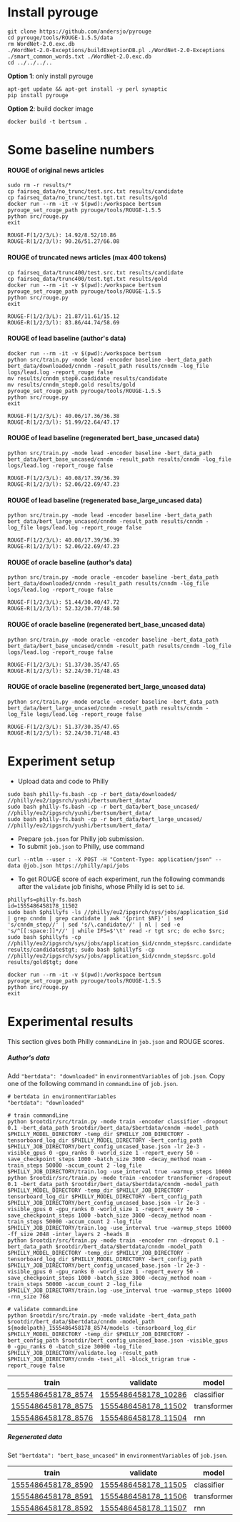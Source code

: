 # Install pyrouge
```
git clone https://github.com/andersjo/pyrouge
cd pyrouge/tools/ROUGE-1.5.5/data
rm WordNet-2.0.exc.db
./WordNet-2.0-Exceptions/buildExeptionDB.pl ./WordNet-2.0-Exceptions ./smart_common_words.txt ./WordNet-2.0.exc.db
cd ../../../..
```

**Option 1**: only install pyrouge
```
apt-get update && apt-get install -y perl synaptic
pip install pyrouge
```

**Option 2**: build docker image
```
docker build -t bertsum .
```

# Some baseline numbers

#### ROUGE of original news articles
```
sudo rm -r results/*
cp fairseq_data/no_trunc/test.src.txt results/candidate
cp fairseq_data/no_trunc/test.tgt.txt results/gold
docker run --rm -it -v $(pwd):/workspace bertsum
pyrouge_set_rouge_path pyrouge/tools/ROUGE-1.5.5
python src/rouge.py
exit
```
```
ROUGE-F(1/2/3/L): 14.92/8.52/10.86
ROUGE-R(1/2/3/l): 90.26/51.27/66.08
```


#### ROUGE of truncated news articles (max 400 tokens)
```
cp fairseq_data/trunc400/test.src.txt results/candidate
cp fairseq_data/trunc400/test.tgt.txt results/gold
docker run --rm -it -v $(pwd):/workspace bertsum
pyrouge_set_rouge_path pyrouge/tools/ROUGE-1.5.5
python src/rouge.py
exit
```
```
ROUGE-F(1/2/3/L): 21.87/11.61/15.12
ROUGE-R(1/2/3/l): 83.86/44.74/58.69
```

#### ROUGE of lead baseline (author's data)
```
docker run --rm -it -v $(pwd):/workspace bertsum
python src/train.py -mode lead -encoder baseline -bert_data_path bert_data/downloaded/cnndm -result_path results/cnndm -log_file logs/lead.log -report_rouge false
mv results/cnndm_step0.candidate results/candidate
mv results/cnndm_step0.gold results/gold
pyrouge_set_rouge_path pyrouge/tools/ROUGE-1.5.5
python src/rouge.py
exit
```
```
ROUGE-F(1/2/3/L): 40.06/17.36/36.38
ROUGE-R(1/2/3/l): 51.99/22.64/47.17
```

#### ROUGE of lead baseline (regenerated bert_base_uncased data)

```
python src/train.py -mode lead -encoder baseline -bert_data_path bert_data/bert_base_uncased/cnndm -result_path results/cnndm -log_file logs/lead.log -report_rouge false
```
```
ROUGE-F(1/2/3/L): 40.08/17.39/36.39
ROUGE-R(1/2/3/l): 52.06/22.69/47.23
```

#### ROUGE of lead baseline (regenerated base_large_uncased data)

```
python src/train.py -mode lead -encoder baseline -bert_data_path bert_data/bert_large_uncased/cnndm -result_path results/cnndm -log_file logs/lead.log -report_rouge false
```
```
ROUGE-F(1/2/3/L): 40.08/17.39/36.39
ROUGE-R(1/2/3/l): 52.06/22.69/47.23
```

#### ROUGE of oracle baseline (author's data)
```
python src/train.py -mode oracle -encoder baseline -bert_data_path bert_data/downloaded/cnndm -result_path results/cnndm -log_file logs/lead.log -report_rouge false
```
```
ROUGE-F(1/2/3/L): 51.44/30.40/47.72
ROUGE-R(1/2/3/l): 52.32/30.77/48.50
```

#### ROUGE of oracle baseline (regenerated bert_base_uncased data)
```
python src/train.py -mode oracle -encoder baseline -bert_data_path bert_data/bert_base_uncased/cnndm -result_path results/cnndm -log_file logs/lead.log -report_rouge false
```
```
ROUGE-F(1/2/3/L): 51.37/30.35/47.65
ROUGE-R(1/2/3/l): 52.24/30.71/48.43
```

#### ROUGE of oracle baseline (regenerated bert_large_uncased data)
```
python src/train.py -mode oracle -encoder baseline -bert_data_path bert_data/bert_large_uncased/cnndm -result_path results/cnndm -log_file logs/lead.log -report_rouge false
```
```
ROUGE-F(1/2/3/L): 51.37/30.35/47.65
ROUGE-R(1/2/3/l): 52.24/30.71/48.43
```

# Experiment setup

* Upload data and code to Philly
```
sudo bash philly-fs.bash -cp -r bert_data/downloaded/ //philly/eu2/ipgsrch/yushi/bertsum/bert_data/
sudo bash philly-fs.bash -cp -r bert_data/bert_base_uncased/ //philly/eu2/ipgsrch/yushi/bertsum/bert_data/
sudo bash philly-fs.bash -cp -r bert_data/bert_large_uncased/ //philly/eu2/ipgsrch/yushi/bertsum/bert_data/
```
* Prepare ```job.json``` for Philly job submission.
* To submit ```job.json``` to Philly, use command 
```
curl --ntlm --user : -X POST -H "Content-Type: application/json" --data @job.json https://philly/api/jobs
```
* To get ROUGE score of each experiment, run the following commands after the ```validate``` job finishs, whose Philly id is set to ```id```.
```
phillyfs=philly-fs.bash
id=1555486458178_11502	
sudo bash $phillyfs -ls //philly/eu2/ipgsrch/sys/jobs/application_$id | grep cnndm | grep candidate | awk '{print $NF}' | sed 's/cnndm_step//' | sed 's/\.candidate//' | nl | sed -e 's/^[[:space:]]*//' | while IFS=$'\t' read -r tgt src; do echo $src; sudo bash $phillyfs -cp //philly/eu2/ipgsrch/sys/jobs/application_$id/cnndm_step$src.candidate results/candidate$tgt; sudo bash $phillyfs -cp //philly/eu2/ipgsrch/sys/jobs/application_$id/cnndm_step$src.gold results/gold$tgt; done

docker run --rm -it -v $(pwd):/workspace bertsum
pyrouge_set_rouge_path pyrouge/tools/ROUGE-1.5.5
python src/rouge.py
exit
```


# Experimental results


This section gives both Philly ```commandLine``` in ```job.json``` and ROUGE scores.

##### Author's data

Add ```"bertdata": "downloaded"``` in ```environmentVariables``` of ```job.json```. Copy one of the following command in ```commandLine``` of ```job.json```.
```
# bertdata in environmentVariables
"bertdata": "downloaded"

# train commandLine
python $rootdir/src/train.py -mode train -encoder classifier -dropout 0.1 -bert_data_path $rootdir/bert_data/$bertdata/cnndm -model_path $PHILLY_MODEL_DIRECTORY -temp_dir $PHILLY_JOB_DIRECTORY -tensorboard_log_dir $PHILLY_MODEL_DIRECTORY -bert_config_path $PHILLY_JOB_DIRECTORY/bert_config_uncased_base.json -lr 2e-3 -visible_gpus 0 -gpu_ranks 0 -world_size 1 -report_every 50 -save_checkpoint_steps 1000 -batch_size 3000 -decay_method noam -train_steps 50000 -accum_count 2 -log_file $PHILLY_JOB_DIRECTORY/train.log -use_interval true -warmup_steps 10000
python $rootdir/src/train.py -mode train -encoder transformer -dropout 0.1 -bert_data_path $rootdir/bert_data/$bertdata/cnndm -model_path $PHILLY_MODEL_DIRECTORY -temp_dir $PHILLY_JOB_DIRECTORY -tensorboard_log_dir $PHILLY_MODEL_DIRECTORY -bert_config_path $PHILLY_JOB_DIRECTORY/bert_config_uncased_base.json -lr 2e-3 -visible_gpus 0 -gpu_ranks 0 -world_size 1 -report_every 50 -save_checkpoint_steps 1000 -batch_size 3000 -decay_method noam -train_steps 50000 -accum_count 2 -log_file $PHILLY_JOB_DIRECTORY/train.log -use_interval true -warmup_steps 10000 -ff_size 2048 -inter_layers 2 -heads 8
python $rootdir/src/train.py -mode train -encoder rnn -dropout 0.1 -bert_data_path $rootdir/bert_data/$bertdata/cnndm -model_path $PHILLY_MODEL_DIRECTORY -temp_dir $PHILLY_JOB_DIRECTORY -tensorboard_log_dir $PHILLY_MODEL_DIRECTORY -bert_config_path $PHILLY_JOB_DIRECTORY/bert_config_uncased_base.json -lr 2e-3 -visible_gpus 0 -gpu_ranks 0 -world_size 1 -report_every 50 -save_checkpoint_steps 1000 -batch_size 3000 -decay_method noam -train_steps 50000 -accum_count 2 -log_file $PHILLY_JOB_DIRECTORY/train.log -use_interval true -warmup_steps 10000 -rnn_size 768

# validate commandLine
python $rootdir/src/train.py -mode validate -bert_data_path $rootdir/bert_data/$bertdata/cnndm -model_path ${modelpath}_1555486458178_8574/models -tensorboard_log_dir $PHILLY_MODEL_DIRECTORY -temp_dir $PHILLY_JOB_DIRECTORY -bert_config_path $rootdir/bert_config_uncased_base.json -visible_gpus 0 -gpu_ranks 0 -batch_size 30000 -log_file $PHILLY_JOB_DIRECTORY/validate.log -result_path $PHILLY_JOB_DIRECTORY/cnndm -test_all -block_trigram true -report_rouge false
```
| train | validate | model | ROUGE-F(1/2/3/L) | ROUGE-R(1/2/3/l) |
| --- | --- | --- | --- | --- |
| [1555486458178_8574](https://philly/#/job/eu2/ipgsrch/1555486458178_8574) | [1555486458178_10286](https://philly/#/job/eu2/ipgsrch/1555486458178_10286) | classifier | 42.87/20.05/39.28 | 53.60/25.04/49.06 |
| [1555486458178_8575](https://philly/#/job/eu2/ipgsrch/1555486458178_8575) | [1555486458178_11502](https://philly/#/job/eu2/ipgsrch/1555486458178_11502) | transformer | 42.93/20.11/39.38 | 53.33/24.96/48.86 |
| [1555486458178_8576](https://philly/#/job/eu2/ipgsrch/1555486458178_8576) | [1555486458178_11504](https://philly/#/job/eu2/ipgsrch/1555486458178_11504) | rnn | 42.96/20.12/39.40 | 53.29/24.92/48.82 |



##### Regenerated data

Set ```"bertdata": "bert_base_uncased"``` in ```environmentVariables``` of ```job.json```.

| train | validate | model | ROUGE-F(1/2/3/L) | ROUGE-R(1/2/3/l) |
| --- | --- | --- | --- | --- |
| [1555486458178_8590](https://philly/#/job/eu2/ipgsrch/1555486458178_8590) | [1555486458178_11505](https://philly/#/job/eu2/ipgsrch/1555486458178_11505) | classifier | 42.76/20.01/39.22 | 53.14/24.83/48.68 |
| [1555486458178_8591](https://philly/#/job/eu2/ipgsrch/1555486458178_8591) | [1555486458178_11506](https://philly/#/job/eu2/ipgsrch/1555486458178_11506) | transformer | 42.81/20.06/39.26 | 53.21/24.90/48.74 |
| [1555486458178_8592](https://philly/#/job/eu2/ipgsrch/1555486458178_8592) | [1555486458178_11507](https://philly/#/job/eu2/ipgsrch/1555486458178_11507) | rnn | 42.78/20.04/39.23 | 53.34/24.98/48.86 |
